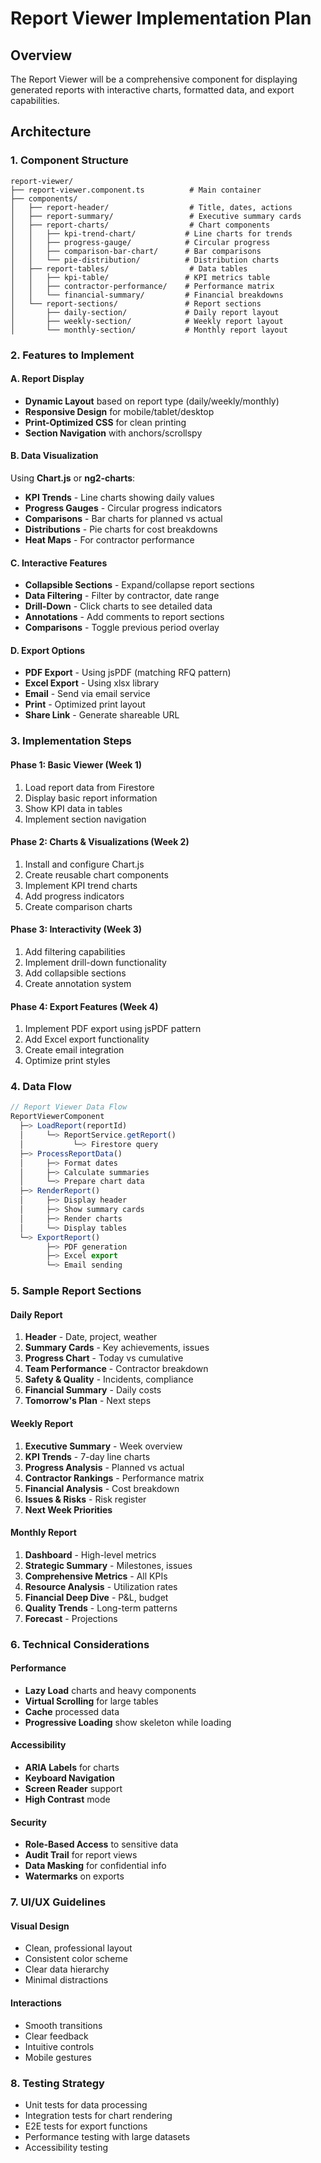 # Report Viewer Implementation Plan

## Overview
The Report Viewer will be a comprehensive component for displaying generated reports with interactive charts, formatted data, and export capabilities.

## Architecture

### 1. Component Structure
```
report-viewer/
├── report-viewer.component.ts          # Main container
├── components/
│   ├── report-header/                  # Title, dates, actions
│   ├── report-summary/                 # Executive summary cards
│   ├── report-charts/                  # Chart components
│   │   ├── kpi-trend-chart/           # Line charts for trends
│   │   ├── progress-gauge/            # Circular progress
│   │   ├── comparison-bar-chart/      # Bar comparisons
│   │   └── pie-distribution/          # Distribution charts
│   ├── report-tables/                  # Data tables
│   │   ├── kpi-table/                 # KPI metrics table
│   │   ├── contractor-performance/    # Performance matrix
│   │   └── financial-summary/         # Financial breakdowns
│   └── report-sections/               # Report sections
│       ├── daily-section/             # Daily report layout
│       ├── weekly-section/            # Weekly report layout
│       └── monthly-section/           # Monthly report layout
```

### 2. Features to Implement

#### A. Report Display
- **Dynamic Layout** based on report type (daily/weekly/monthly)
- **Responsive Design** for mobile/tablet/desktop
- **Print-Optimized CSS** for clean printing
- **Section Navigation** with anchors/scrollspy

#### B. Data Visualization
Using **Chart.js** or **ng2-charts**:
- **KPI Trends** - Line charts showing daily values
- **Progress Gauges** - Circular progress indicators
- **Comparisons** - Bar charts for planned vs actual
- **Distributions** - Pie charts for cost breakdowns
- **Heat Maps** - For contractor performance

#### C. Interactive Features
- **Collapsible Sections** - Expand/collapse report sections
- **Data Filtering** - Filter by contractor, date range
- **Drill-Down** - Click charts to see detailed data
- **Annotations** - Add comments to report sections
- **Comparisons** - Toggle previous period overlay

#### D. Export Options
- **PDF Export** - Using jsPDF (matching RFQ pattern)
- **Excel Export** - Using xlsx library
- **Email** - Send via email service
- **Print** - Optimized print layout
- **Share Link** - Generate shareable URL

### 3. Implementation Steps

#### Phase 1: Basic Viewer (Week 1)
1. Load report data from Firestore
2. Display basic report information
3. Show KPI data in tables
4. Implement section navigation

#### Phase 2: Charts & Visualizations (Week 2)
1. Install and configure Chart.js
2. Create reusable chart components
3. Implement KPI trend charts
4. Add progress indicators
5. Create comparison charts

#### Phase 3: Interactivity (Week 3)
1. Add filtering capabilities
2. Implement drill-down functionality
3. Add collapsible sections
4. Create annotation system

#### Phase 4: Export Features (Week 4)
1. Implement PDF export using jsPDF pattern
2. Add Excel export functionality
3. Create email integration
4. Optimize print styles

### 4. Data Flow

```typescript
// Report Viewer Data Flow
ReportViewerComponent
  ├─> LoadReport(reportId)
  │     └─> ReportService.getReport()
  │           └─> Firestore query
  ├─> ProcessReportData()
  │     ├─> Format dates
  │     ├─> Calculate summaries
  │     └─> Prepare chart data
  ├─> RenderReport()
  │     ├─> Display header
  │     ├─> Show summary cards
  │     ├─> Render charts
  │     └─> Display tables
  └─> ExportReport()
        ├─> PDF generation
        ├─> Excel export
        └─> Email sending
```

### 5. Sample Report Sections

#### Daily Report
1. **Header** - Date, project, weather
2. **Summary Cards** - Key achievements, issues
3. **Progress Chart** - Today vs cumulative
4. **Team Performance** - Contractor breakdown
5. **Safety & Quality** - Incidents, compliance
6. **Financial Summary** - Daily costs
7. **Tomorrow's Plan** - Next steps

#### Weekly Report
1. **Executive Summary** - Week overview
2. **KPI Trends** - 7-day line charts
3. **Progress Analysis** - Planned vs actual
4. **Contractor Rankings** - Performance matrix
5. **Financial Analysis** - Cost breakdown
6. **Issues & Risks** - Risk register
7. **Next Week Priorities**

#### Monthly Report
1. **Dashboard** - High-level metrics
2. **Strategic Summary** - Milestones, issues
3. **Comprehensive Metrics** - All KPIs
4. **Resource Analysis** - Utilization rates
5. **Financial Deep Dive** - P&L, budget
6. **Quality Trends** - Long-term patterns
7. **Forecast** - Projections

### 6. Technical Considerations

#### Performance
- **Lazy Load** charts and heavy components
- **Virtual Scrolling** for large tables
- **Cache** processed data
- **Progressive Loading** show skeleton while loading

#### Accessibility
- **ARIA Labels** for charts
- **Keyboard Navigation** 
- **Screen Reader** support
- **High Contrast** mode

#### Security
- **Role-Based Access** to sensitive data
- **Audit Trail** for report views
- **Data Masking** for confidential info
- **Watermarks** on exports

### 7. UI/UX Guidelines

#### Visual Design
- Clean, professional layout
- Consistent color scheme
- Clear data hierarchy
- Minimal distractions

#### Interactions
- Smooth transitions
- Clear feedback
- Intuitive controls
- Mobile gestures

### 8. Testing Strategy
- Unit tests for data processing
- Integration tests for chart rendering
- E2E tests for export functions
- Performance testing with large datasets
- Accessibility testing